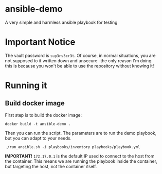 # ansible-demo
A very simple and harmless ansible playbook for testing

# Important Notice

The vault password is `sup3rs3cr3t`. Of course, in normal situations, you are not supposed to it written down and unsecure -the only reason I'm doing this is because you won't be able to use the repository without knowing it!

# Running it

## Build docker image

First step is to build the docker image:

```shell
docker build -t ansible-demo .
```

Then you can run the script. The parameters are to run the demo playbook, but you can adapt to your needs.

```shell
./run_ansible.sh -i playbooks/inventory playbooks/playbook.yml
```
**IMPORTANT!** `172.17.0.1` is the default IP used to connect to the host from the container. This means we are running the playbook inside the container, but targeting the host, not the container itself.

